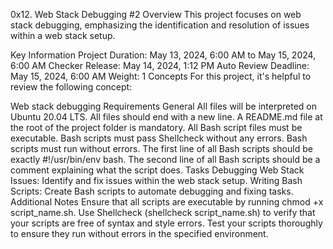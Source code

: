 0x12. Web Stack Debugging #2
Overview
This project focuses on web stack debugging, emphasizing the identification and resolution of issues within a web stack setup.

Key Information
Project Duration: May 13, 2024, 6:00 AM to May 15, 2024, 6:00 AM
Checker Release: May 14, 2024, 1:12 PM
Auto Review Deadline: May 15, 2024, 6:00 AM
Weight: 1
Concepts
For this project, it's helpful to review the following concept:

Web stack debugging
Requirements
General
All files will be interpreted on Ubuntu 20.04 LTS.
All files should end with a new line.
A README.md file at the root of the project folder is mandatory.
All Bash script files must be executable.
Bash scripts must pass Shellcheck without any errors.
Bash scripts must run without errors.
The first line of all Bash scripts should be exactly #!/usr/bin/env bash.
The second line of all Bash scripts should be a comment explaining what the script does.
Tasks
Debugging Web Stack Issues: Identify and fix issues within the web stack setup.
Writing Bash Scripts: Create Bash scripts to automate debugging and fixing tasks.
Additional Notes
Ensure that all scripts are executable by running chmod +x script_name.sh.
Use Shellcheck (shellcheck script_name.sh) to verify that your scripts are free of syntax and style errors.
Test your scripts thoroughly to ensure they run without errors in the specified environment.
